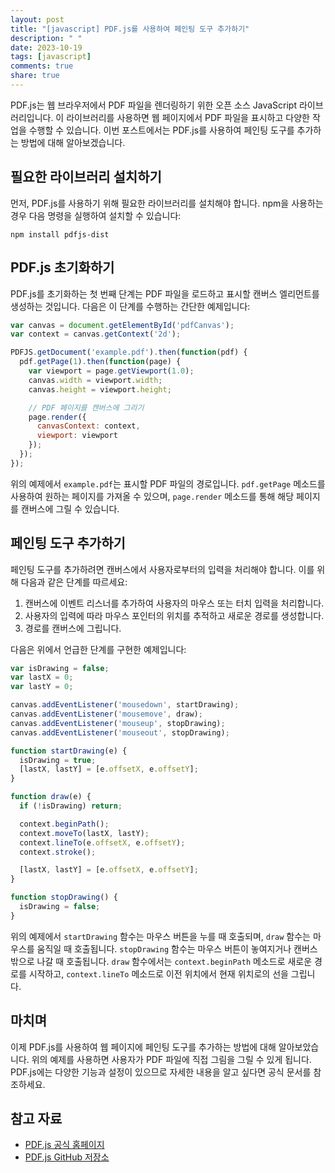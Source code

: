 ```yaml
---
layout: post
title: "[javascript] PDF.js를 사용하여 페인팅 도구 추가하기"
description: " "
date: 2023-10-19
tags: [javascript]
comments: true
share: true
---
```


PDF.js는 웹 브라우저에서 PDF 파일을 렌더링하기 위한 오픈 소스 JavaScript 라이브러리입니다. 이 라이브러리를 사용하면 웹 페이지에서 PDF 파일을 표시하고 다양한 작업을 수행할 수 있습니다. 이번 포스트에서는 PDF.js를 사용하여 페인팅 도구를 추가하는 방법에 대해 알아보겠습니다.

## 필요한 라이브러리 설치하기

먼저, PDF.js를 사용하기 위해 필요한 라이브러리를 설치해야 합니다. npm을 사용하는 경우 다음 명령을 실행하여 설치할 수 있습니다:

```shell
npm install pdfjs-dist
```

## PDF.js 초기화하기

PDF.js를 초기화하는 첫 번째 단계는 PDF 파일을 로드하고 표시할 캔버스 엘리먼트를 생성하는 것입니다. 다음은 이 단계를 수행하는 간단한 예제입니다:

```javascript
var canvas = document.getElementById('pdfCanvas');
var context = canvas.getContext('2d');

PDFJS.getDocument('example.pdf').then(function(pdf) {
  pdf.getPage(1).then(function(page) {
    var viewport = page.getViewport(1.0);
    canvas.width = viewport.width;
    canvas.height = viewport.height;

    // PDF 페이지를 캔버스에 그리기
    page.render({
      canvasContext: context,
      viewport: viewport
    });
  });
});
```
위의 예제에서 `example.pdf`는 표시할 PDF 파일의 경로입니다. `pdf.getPage` 메소드를 사용하여 원하는 페이지를 가져올 수 있으며, `page.render` 메소드를 통해 해당 페이지를 캔버스에 그릴 수 있습니다.

## 페인팅 도구 추가하기

페인팅 도구를 추가하려면 캔버스에서 사용자로부터의 입력을 처리해야 합니다. 이를 위해 다음과 같은 단계를 따르세요:

1. 캔버스에 이벤트 리스너를 추가하여 사용자의 마우스 또는 터치 입력을 처리합니다.
2. 사용자의 입력에 따라 마우스 포인터의 위치를 추적하고 새로운 경로를 생성합니다.
3. 경로를 캔버스에 그립니다.

다음은 위에서 언급한 단계를 구현한 예제입니다:

```javascript
var isDrawing = false;
var lastX = 0;
var lastY = 0;

canvas.addEventListener('mousedown', startDrawing);
canvas.addEventListener('mousemove', draw);
canvas.addEventListener('mouseup', stopDrawing);
canvas.addEventListener('mouseout', stopDrawing);

function startDrawing(e) {
  isDrawing = true;
  [lastX, lastY] = [e.offsetX, e.offsetY];
}

function draw(e) {
  if (!isDrawing) return;

  context.beginPath();
  context.moveTo(lastX, lastY);
  context.lineTo(e.offsetX, e.offsetY);
  context.stroke();

  [lastX, lastY] = [e.offsetX, e.offsetY];
}

function stopDrawing() {
  isDrawing = false;
}
```

위의 예제에서 `startDrawing` 함수는 마우스 버튼을 누를 때 호출되며, `draw` 함수는 마우스를 움직일 때 호출됩니다. `stopDrawing` 함수는 마우스 버튼이 놓여지거나 캔버스 밖으로 나갈 때 호출됩니다. `draw` 함수에서는 `context.beginPath` 메소드로 새로운 경로를 시작하고, `context.lineTo` 메소드로 이전 위치에서 현재 위치로의 선을 그립니다.

## 마치며

이제 PDF.js를 사용하여 웹 페이지에 페인팅 도구를 추가하는 방법에 대해 알아보았습니다. 위의 예제를 사용하면 사용자가 PDF 파일에 직접 그림을 그릴 수 있게 됩니다. PDF.js에는 다양한 기능과 설정이 있으므로 자세한 내용을 알고 싶다면 공식 문서를 참조하세요.

## 참고 자료

- [PDF.js 공식 홈페이지](https://mozilla.github.io/pdf.js/)
- [PDF.js GitHub 저장소](https://github.com/mozilla/pdf.js)